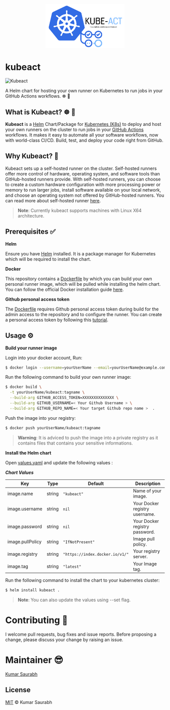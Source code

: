 <div style="text-align:center"><img  width="250" src="./assets/logo.png" /></div>

# kubeact
![Kubeact](https://github.com/itsksaurabh/kubeact/workflows/Kubeact/badge.svg)

A Helm chart for hosting your own runner on Kubernetes to run jobs in your GitHub Actions workflows. ☸️ 🚀

## What is Kubeact? ☸️ 🚀

**Kubeact** is a [Helm](https://helm.sh/) Chart/Package for [Kubernetes (K8s)](https://kubernetes.io/) to deploy and host your own runners on the cluster to run jobs in your [GitHub Actions](https://github.com/features/actions) workflows. It makes it easy to automate all your software workflows, now with world-class CI/CD. Build, test, and deploy your code right from GitHub. 

##  Why Kubeact? 🧐

Kubeact sets up a self-hosted runner on the cluster. Self-hosted runners offer more control of hardware, operating system, and software tools than GitHub-hosted runners provide. With self-hosted runners, you can choose to create a custom hardware configuration with more processing power or memory to run larger jobs, install software available on your local network, and choose an operating system not offered by GitHub-hosted runners.
You can read more about self-hosted runner [here](https://help.github.com/en/actions/hosting-your-own-runners/about-self-hosted-runners).

> **Note**: Currently kubeact supports machines with Linux X64 architecture.

## Prerequisites ✅

**Helm**

Ensure you have [Helm](https://helm.sh/) installed. It is a package manager for Kubernetes which will be required to install the chart.

**Docker**

This repository contains a [Dockerfile](Dockerfile) by which you can build your own personal runner image, which will be pulled while installing the helm chart. You can follow the official Docker installation guide [here](https://docs.docker.com/install/).

**Github personal access token**

The [Dockerfile](Dockerfile) requires Github personal access token during build for the admin access to the repository and to configure the runner. You can create a personal access token by following this [tutorial](https://help.github.com/en/github/authenticating-to-github/creating-a-personal-access-token-for-the-command-line).

 ## Usage ⚙️

**Build your runner image**

Login into your docker account, Run:
```sh
$ docker login --username=yourUserName --email=yourUserName@example.com
```
Run the following command to build your own runner image:

```sh
$ docker build \
  -t yourUserName/kubeact:tagname \
  --build-arg GITHUB_ACCESS_TOKEN=XXXXXXXXXXXXXX \
  --build-arg GITHUB_USERNAME=< Your Github Username > \
  --build-arg GITHUB_REPO_NAME=< Your target Github repo name >  .
```

Push the image into your registry:

```sh
$ docker push yourUserName/kubeact:tagname
```

> **Warning**: It is adviced to push the image into a private registry as it contains files that contains your sensitive informations.

**Install the Helm chart**

Open [values.yaml](values.yaml) and update the following values :

***Chart Values***

| Key | Type | Default | Description |
|-----|------|---------|-------------|
| image.name | string | `"kubeact"` | Name of your image. |
| image.username | string | `nil` | Your Docker registry username. |
| image.password | string | `nil` | Your Docker registry password. |
| image.pullPolicy | string | `"IfNotPresent"` | Image pull policy. |
| image.registry | string | `"https://index.docker.io/v1/"` | Your registry server. |
| image.tag | string | `"latest"` | Your Image tag. |

Run the following command to install the chart to your kubernetes cluster:

```sh
$ helm install kubeact .
```
> **Note**: You can also update the values using --set flag.

# Contributing 🍻

I welcome pull requests, bug fixes and issue reports. Before proposing a change, please discuss your change by raising an issue.

# Maintainer 😎

[Kumar Saurabh](https://in.linkedin.com/in/itsksaurabh)

## License

[MIT](LICENSE) © Kumar Saurabh

